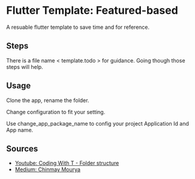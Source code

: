 # Flutter Template: Featured-based

A resuable flutter template to save time and for reference.

## Steps
There is a file name < template.todo > for guidance. Going though those steps will help.

## Usage
Clone the app, rename the folder.

Change configuration to fit your setting.

Use change_app_package_name to config your project Application Id and App name.

## Sources

- [Youtube: Coding With T - Folder structure](https://www.youtube.com/watch?v=iWsfGf_UEXE&t=1s&ab_channel=CodingWithT)
- [Medium: Chinmay Mourya](https://medium.com/flutter-community/flutter-scalable-folder-files-structure-8f860faafebd)
